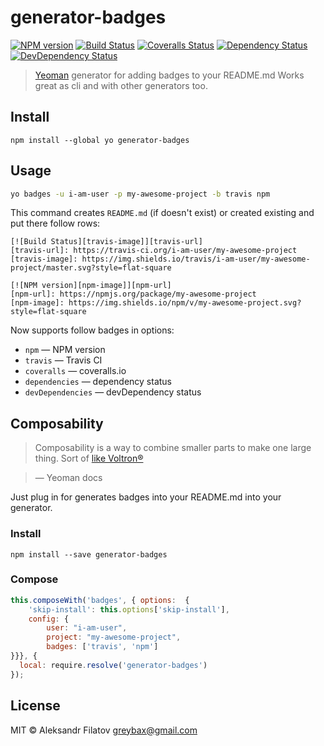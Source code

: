 # generator-badges

[![NPM version][npm-image]][npm-url]
[![Build Status][travis-image]][travis-url]
[![Coveralls Status][coveralls-image]][coveralls-url]
[![Dependency Status][depstat-image]][depstat-url]
[![DevDependency Status][depstat-dev-image]][depstat-dev-url]

> [Yeoman](http:\\yeoman.io) generator for adding badges to your README.md
> Works great as cli and with other generators too.

## Install

    npm install --global yo generator-badges

## Usage

```bash
yo badges -u i-am-user -p my-awesome-project -b travis npm
```
This command creates ```README.md``` (if doesn't exist) or created existing and put there follow rows:

```
[![Build Status][travis-image]][travis-url]
[travis-url]: https://travis-ci.org/i-am-user/my-awesome-project
[travis-image]: https://img.shields.io/travis/i-am-user/my-awesome-project/master.svg?style=flat-square

[![NPM version][npm-image]][npm-url]
[npm-url]: https://npmjs.org/package/my-awesome-project
[npm-image]: https://img.shields.io/npm/v/my-awesome-project.svg?style=flat-square
```

Now supports follow badges in options:

- ```npm``` — NPM version
- ```travis``` — Travis CI
- ```coveralls``` — coveralls.io
- ```dependencies``` — dependency status
- ```devDependencies``` — devDependency status

## Composability

> Composability is a way to combine smaller parts to make one large thing. Sort of [like Voltron®](http://25.media.tumblr.com/tumblr_m1zllfCJV21r8gq9go11_250.gif)

> — Yeoman docs

Just plug in for generates badges into your README.md into your generator.

### Install

    npm install --save generator-badges
    
### Compose

```js
this.composeWith('badges', { options:  {
    'skip-install': this.options['skip-install'],
    config: {
        user: "i-am-user",
        project: "my-awesome-project",
        badges: ['travis', 'npm']
}}}, {
  local: require.resolve('generator-badges')
});
```

## License

MIT © Aleksandr Filatov <greybax@gmail.com>

[npm-url]: https://npmjs.org/package/generator-badges
[npm-image]: https://img.shields.io/npm/v/generator-badges.svg?style=flat-square

[travis-url]: https://travis-ci.org/greybax/generator-badges
[travis-image]: https://img.shields.io/travis/greybax/generator-badges/master.svg?style=flat-square

[coveralls-url]: https://coveralls.io/r/greybax/generator-badges
[coveralls-image]: https://img.shields.io/coveralls/greybax/generator-badges/master.svg?style=flat-square

[depstat-url]: https://david-dm.org/greybax/generator-badges
[depstat-image]: https://david-dm.org/greybax/generator-badges.svg?style=flat-square

[depstat-dev-url]: https://david-dm.org/greybax/generator-badges#info=devDependencies
[depstat-dev-image]: https://david-dm.org/greybax/generator-badges/dev-status.svg?style=flat-square